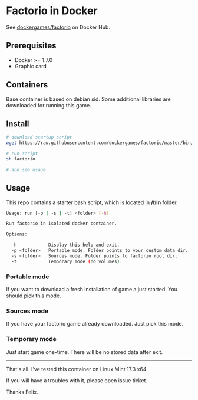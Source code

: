 # Factorio in Docker

See [dockergames/factorio](https://hub.docker.com/r/dockergames/factorio/) on Docker Hub.

## Prerequisites

- Docker >= 1.7.0
- Graphic card

## Containers

Base container is based on debian sid. 
Some additional libraries are downloaded for running this game.

## Install

```sh
# download startup script
wget https://raw.githubusercontent.com/dockergames/factorio/master/bin/run -O factorio 

# run script 
sh factorio

# and see usage..
```

## Usage

This repo contains a starter bash script, which is located in **/bin** folder.

```sh
Usage: run [-p | -s | -t] <folder> [-h]

Run factorio in isolated docker container.

Options:

  -h            Display this help and exit.
  -p <folder>   Portable mode. Folder points to your custom data dir.
  -s <folder>   Sources mode. Folder points to factorio root dir.
  -t            Temporary mode (no volumes).
```

### Portable mode

If you want to download a fresh installation of game a just started. 
You should pick this mode.

### Sources mode

If you have your factorio game already downloaded. Just pick this mode.

### Temporary mode

Just start game one-time. There will be no stored data after exit. 

-----

That's all. I've tested this container on Linux Mint 17.3 x64.

If you will have a troubles with it, please open issue ticket. 

Thanks Felix.

